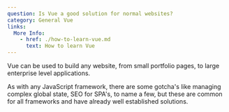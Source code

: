 ```yaml
---
question: Is Vue a good solution for normal websites?
category: General Vue
links:
  More Info:
    - href: ./how-to-learn-vue.md
      text: How to learn Vue
---
```


Vue can be used to build any website, from small portfolio pages, to large enterprise level applications.

As with any JavaScript framework, there are some gotcha's like managing complex global state, SEO for SPA's, to name a few, but these are common for all frameworks and have already well established solutions. 
